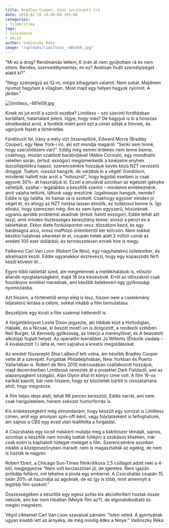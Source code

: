 ```yaml
---
title: Bradley Cooper, mint lecsúszott író
date: 2019-02-20 14:04:00 +01:00
categories:
- filmkritika
tags:
- csúcshatás
- akció
author: Vadinszky Réka
image: "/uploads/limitless_-481e59.jpg"
---
```


"Mi ez a drog? Rendmániás lettem, 6 órán át nem gyújtottam rá és nem ettem. Rendes, szenvedélymentes, mi ez? Análisan fixált személyiséget alakít ki?"

"Négy számjegyű az IQ-m, mégis kihagytam valamit. Nem sokat. Majdnem nyomot hagytam a világban. Most majd egy helyen hagyok nyomot. A járdán."

![limitless_-481e59.jpg](https://dynamic0de.github.io//kredenc//uploads/limitless_-481e59.jpg)

Kinek mi jut erről a szóról eszébe? Limitless – szó szerinti fordításban korlátlant, határtalant jelent. Ugye, hogy más? De hagyjuk is ki a hosszas elmélkedést arról, a fordítók miért pont ezt a címet adták a filmnek, és ugorjunk fejest a történetbe.

Fürdőrucit fel, irány a mély víz!
őszereplőnk, Edward Morra (Bradley Cooper), egy New York-i író, aki ezt mondja magáról: "Senki sem hinné, hogy szerződésem van!". Eddig még semmi érdekes nem lenne benne, csakhogy, miután szakított barátnőjével (Abbie Cornish), egy mondhatni véletlen során, (értsd: exsógor) megismerkedik a kinézetre enyhén lázcsillapítókra hajazó, szerencsénkre hozzájuk kevés közű NZT nevezetű droggal. Tudom, rosszul hangzik, de várjátok ki a végét! Gondolom, mindenki hallott már arról a "mítoszról", hogy legjobb esetben is csak agyunk 30%- át használjuk ki. Ezzel a pirulával azonban az egészet igénybe vehetjük, ezáltal – legalábbis a készítők szerint – mindenre emlékeznénk, amit valaha tettünk, láttunk vagy éreztünk. Izgalmasan hangzik, nemde? Eddie is így találta, és hamar rá is szokott. Csakhogy egyszer minden jó véget ér, és ahogy az NZT hatása lassan elmúlik, ez tudatosul benne is. Így elindul, hogy szerezzen még. Ám ez nem ilyen egyszerű, hősünknek ugyanis apróbb problémái akadnak (értsd: halott exsógor). Eddie tehát azt teszi, amit minden tisztességes keresztény tenne: elviszi a pénzt és a tablettákat. Ekkor élete fordulópontot vesz: tőzsdézni kezd, és egy barátságos arcú, orosz maffiózó úriembertől kér kölcsön. Nem sokkal később hatalmas sikereket ér el, csupán hetek alatt 2 milliót csinál az eredeti 100 ezer dollárból, és természetesen ennek híre is megy.

Felkeresi Carl Van Loon (Robert De Niro), egy nagyhatalmú üzletember, és alkalmazni kezdi. Eddie ugyanakkor észreveszi, hogy egy kopaszodó férfi kezdi követni őt…

Egyre több tablettát szed, ám megjelennek a mellékhatások is, először állandó nyugtalanságként, majd 18 óra kiesésével. Erről az időszakról csak foszlányos emlékei maradnak, ami később belekeveri egy gyilkossági nyomozásba.

Azt hiszem, a történetről ennyi elég is lesz, hiszen nem a cselekmény teljeskörű leírása a célom, sokkal inkább a film bemutatása.

Beszéljünk egy kicsit a film szakmai hátteréről is.

A forgatókönyvet Leslie Dixon jegyezte, aki többek közt a Holtodiglan, Hajlakk, és a Nicsak, ki beszél most!-on is dolgozott, a rendezői székben Neil Burger, (A Kennedy gyilkosság, az Interjú a merénylővel, és A beavatott alkotója) foglalt helyet. Az operatőri teendőket Jo Willems (Éhezők viadala – A kiválasztott 1.) látta el, nem sajnálva a kreatív megoldásokat.

Az eredeti főszereplő Shia LaBeouf lett volna, ám később Bradley Cooper vette át a szerepét. Forgattak Philadelphiában, New Yorkban és Puerto Vallartában is. Robert de Niro 2010 márciusában csatlakozott hozzájuk, majd decemberben Limitlessé nevezték át a projektet Dark Fieldsről, ami az alapanyagként szolgáló, Alan Glynn által írt könyv címe volt. A film 16-os karikát kapott, bár nem hiszem, hogy ez közületek bárkit is visszatartana attól, hogy megnézze.

A film teljes ideje alatt, tehát 98 percen keresztül, Eddie narrál, ami nem csak hangulatelem, hanem sokszor humorforrás is.

Kis érdekességként még elmondanám, hogy készült egy sorozat is Limitless címen, amit egy amolyan spin-off-ként, vagy folytatásként is felfoghatunk, ám sajnos a CBS egy évad után leállította a forgatást.

A Csúcshatás egy kicsit másként mutatja meg a kábítószer témáját, sajnos, azonban a készítők nem mindig tudtak túllépni a szokásos kliséken, már csak ezért is kaphatott hideget-meleget a film. Szerencsénkre azonban inkább a középmezőnyben maradt: nem is magasztalták az egekig, de nem is húzták le nagyon.

Robert Ebert, a Chicago Sun-Times filmkritikusa 2,5 csillagot adott neki a 4-ből, megjegyezve "Nem volt borzasztóan jó, de ígéretes. Nem igazán próbálja feltárni, mit tehetne a pirula egy emberrel. A Csúcshatás csupán 15, talán 20%-át használja az agyának, de ez így is több, mint amennyit a legtöbb film szokott."

Összességében a készítők egy egész pofás kis akcióthrillert hoztak össze nekünk, ami bár nem hibátlan (Melyik film az?), de elgondolkodtató és megéri megnézni.

Végül cikkemet Carl Van Loon szavaival zárnám: "Isten veled. A gyertyának ugyan kisebb lett az árnyéka, de még mindig édes a fénye."
Vadinszky Réka